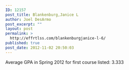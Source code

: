 ```yaml
---
ID: 12157
post_title: Blankenburg,Janice L
author: Joel DesArmo
post_excerpt: ""
layout: post
permalink: >
  http://effrtlss.com/blankenburgjanice-l-6/
published: true
post_date: 2012-11-02 20:50:03
---
```

<p>Average GPA in Spring 2012 for first course listed: 3.333</p>